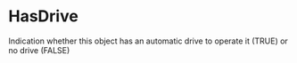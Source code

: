 HasDrive
========

Indication whether this object has an automatic drive to operate it (TRUE) or no drive (FALSE)
